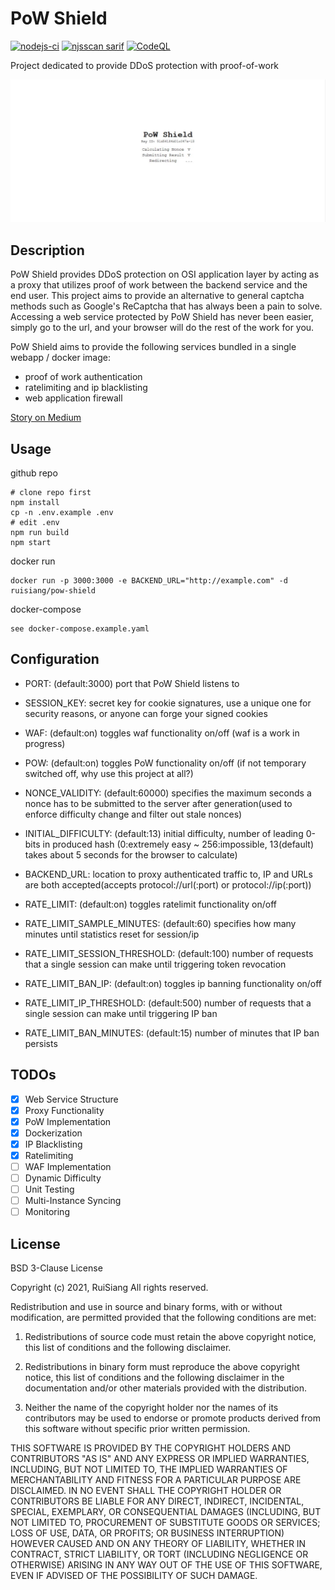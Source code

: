 # PoW Shield
[![nodejs-ci](https://github.com/RuiSiang/PoW-Shield/actions/workflows/nodejs-ci.yml/badge.svg)](https://github.com/RuiSiang/PoW-Shield/actions/workflows/nodejs-ci.yml)
[![njsscan sarif](https://github.com/RuiSiang/PoW-Shield/actions/workflows/njsscan-analysis.yml/badge.svg)](https://github.com/RuiSiang/PoW-Shield/actions/workflows/njsscan-analysis.yml)
[![CodeQL](https://github.com/RuiSiang/PoW-Shield/actions/workflows/codeql-analysis.yml/badge.svg)](https://github.com/RuiSiang/PoW-Shield/actions/workflows/codeql-analysis.yml)

Project dedicated to provide DDoS protection with proof-of-work

![screenshot](screenshot.jpg)
## Description
PoW Shield provides DDoS protection on OSI application layer by acting as a proxy that utilizes proof of work between the backend service and the end user. This project aims to provide an alternative to general captcha methods such as Google's ReCaptcha that has always been a pain to solve. Accessing a web service protected by PoW Shield has never been easier, simply go to the url, and your browser will do the rest of the work for you.

PoW Shield aims to provide the following services bundled in a single webapp / docker image:
+ proof of work authentication
+ ratelimiting and ip blacklisting
+ web application firewall

[Story on Medium](https://ruisiang.medium.com/pow-shield-application-layer-proof-of-work-ddos-filter-4fed32465509 "PoW Shield: Application Layer Proof of Work DDoS Filter") 

## Usage
github repo
```
# clone repo first
npm install
cp -n .env.example .env
# edit .env
npm run build
npm start
```
docker run
```
docker run -p 3000:3000 -e BACKEND_URL="http://example.com" -d ruisiang/pow-shield
```
docker-compose
```
see docker-compose.example.yaml
```

## Configuration
+ PORT: (default:3000) port that PoW Shield listens to
+ SESSION_KEY: secret key for cookie signatures, use a unique one for security reasons, or anyone can forge your signed cookies
+ WAF: (default:on) toggles waf functionality on/off (waf is a work in progress)
+ POW: (default:on) toggles PoW functionality on/off (if not temporary switched off, why use this project at all?)
+ NONCE_VALIDITY: (default:60000) specifies the maximum seconds a nonce has to be submitted to the server after generation(used to enforce difficulty change and filter out stale nonces)
+ INITIAL_DIFFICULTY: (default:13) initial difficulty, number of leading 0-bits in produced hash (0:extremely easy ~ 256:impossible, 13(default) takes about 5 seconds for the browser to calculate)
+ BACKEND_URL: location to proxy authenticated traffic to, IP and URLs are both accepted(accepts protocol://url(:port) or protocol://ip(:port))

+ RATE_LIMIT: (default:on) toggles ratelimit functionality on/off
+ RATE_LIMIT_SAMPLE_MINUTES: (default:60) specifies how many minutes until statistics reset for session/ip 
+ RATE_LIMIT_SESSION_THRESHOLD: (default:100) number of requests that a single session can make until triggering token revocation
+ RATE_LIMIT_BAN_IP: (default:on) toggles ip banning functionality on/off
+ RATE_LIMIT_IP_THRESHOLD: (default:500) number of requests that a single session can make until triggering IP ban
+ RATE_LIMIT_BAN_MINUTES: (default:15) number of minutes that IP ban persists

## TODOs
- [x] Web Service Structure
- [x] Proxy Functionality
- [x] PoW Implementation
- [x] Dockerization
- [x] IP Blacklisting
- [x] Ratelimiting
- [ ] WAF Implementation
- [ ] Dynamic Difficulty
- [ ] Unit Testing
- [ ] Multi-Instance Syncing
- [ ] Monitoring

## License
BSD 3-Clause License

Copyright (c) 2021, RuiSiang
All rights reserved.

Redistribution and use in source and binary forms, with or without
modification, are permitted provided that the following conditions are met:

1. Redistributions of source code must retain the above copyright notice, this
   list of conditions and the following disclaimer.

2. Redistributions in binary form must reproduce the above copyright notice,
   this list of conditions and the following disclaimer in the documentation
   and/or other materials provided with the distribution.

3. Neither the name of the copyright holder nor the names of its
   contributors may be used to endorse or promote products derived from
   this software without specific prior written permission.

THIS SOFTWARE IS PROVIDED BY THE COPYRIGHT HOLDERS AND CONTRIBUTORS "AS IS"
AND ANY EXPRESS OR IMPLIED WARRANTIES, INCLUDING, BUT NOT LIMITED TO, THE
IMPLIED WARRANTIES OF MERCHANTABILITY AND FITNESS FOR A PARTICULAR PURPOSE ARE
DISCLAIMED. IN NO EVENT SHALL THE COPYRIGHT HOLDER OR CONTRIBUTORS BE LIABLE
FOR ANY DIRECT, INDIRECT, INCIDENTAL, SPECIAL, EXEMPLARY, OR CONSEQUENTIAL
DAMAGES (INCLUDING, BUT NOT LIMITED TO, PROCUREMENT OF SUBSTITUTE GOODS OR
SERVICES; LOSS OF USE, DATA, OR PROFITS; OR BUSINESS INTERRUPTION) HOWEVER
CAUSED AND ON ANY THEORY OF LIABILITY, WHETHER IN CONTRACT, STRICT LIABILITY,
OR TORT (INCLUDING NEGLIGENCE OR OTHERWISE) ARISING IN ANY WAY OUT OF THE USE
OF THIS SOFTWARE, EVEN IF ADVISED OF THE POSSIBILITY OF SUCH DAMAGE.
